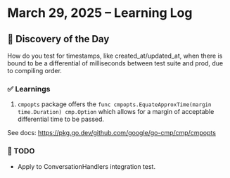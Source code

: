 # March 29, 2025 – Learning Log

## 🤔 Discovery of the Day
How do you test for timestamps, like created_at/updated_at, when there is bound to be a differential of milliseconds between test suite and prod, due to compiling order. 

### ✅ Learnings
1. `cmpopts` package offers the `func cmpopts.EquateApproxTime(margin time.Duration) cmp.Option` which allows for a margin of acceptable differential time to be passed. 


See docs: https://pkg.go.dev/github.com/google/go-cmp/cmp/cmpopts 

### 🔁 TODO
- Apply to ConversationHandlers integration test. 
